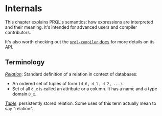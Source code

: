 # Internals

This chapter explains PRQL's semantics: how expressions are interpreted and
their meaning. It's intended for advanced users and compiler contributors.

It's also worth checking out the
[`prql-compiler` docs](https://docs.rs/prql-compiler/latest/prql_compiler/) for
more details on its API.

## Terminology

[_Relation_](<https://en.wikipedia.org/wiki/Relation_(database)>): Standard
definition of a relation in context of databases:

- An ordered set of tuples of form `(d_0, d_1, d_2, ...)`.
- Set of all `d_x` is called an attribute or a column. It has a name and a type
  domain `D_x`.


[_Table_](<https://en.wikipedia.org/wiki/Table_(database)#Tables_versus_relations>):
persistently stored relation. Some uses of this term actually mean to say
"relation".
